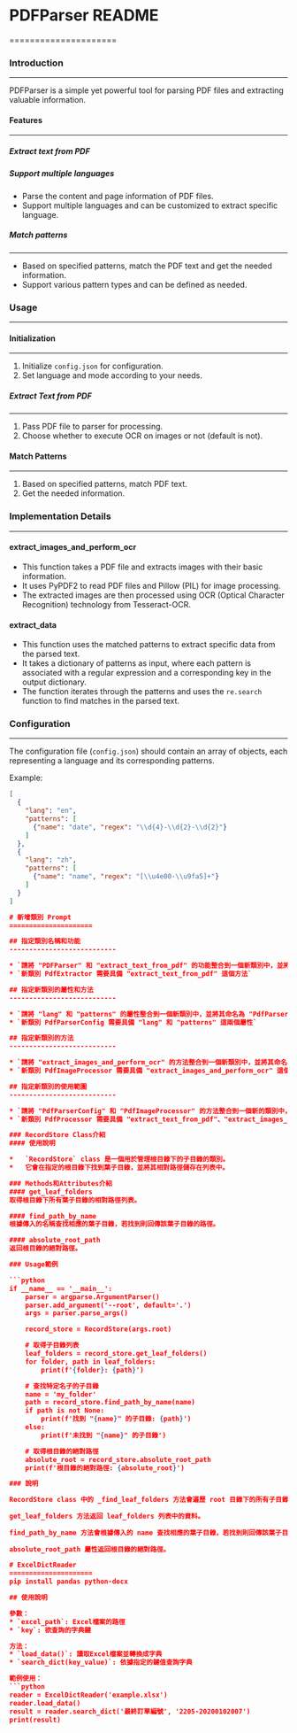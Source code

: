 # PDFParser README
=====================

### Introduction
------------------

PDFParser is a simple yet powerful tool for parsing PDF files and extracting valuable information.

#### Features
---------------

##### Extract text from PDF
##### Support multiple languages

* Parse the content and page information of PDF files.
* Support multiple languages and can be customized to extract specific language.

##### Match patterns
-------------------

* Based on specified patterns, match the PDF text and get the needed information.
* Support various pattern types and can be defined as needed.

### Usage
-------------

#### Initialization
------------------

1. Initialize `config.json` for configuration.
2. Set language and mode according to your needs.

##### Extract Text from PDF
-------------------------

1. Pass PDF file to parser for processing.
2. Choose whether to execute OCR on images or not (default is not).

#### Match Patterns
-------------------

1. Based on specified patterns, match PDF text.
2. Get the needed information.

### Implementation Details
---------------------------

#### extract_images_and_perform_ocr

* This function takes a PDF file and extracts images with their basic information.
* It uses PyPDF2 to read PDF files and Pillow (PIL) for image processing.
* The extracted images are then processed using OCR (Optical Character Recognition) technology from Tesseract-OCR.

#### extract_data

* This function uses the matched patterns to extract specific data from the parsed text.
* It takes a dictionary of patterns as input, where each pattern is associated with a regular expression and a corresponding key in the output dictionary.
* The function iterates through the patterns and uses the `re.search` function to find matches in the parsed text.

### Configuration
-----------------

The configuration file (`config.json`) should contain an array of objects, each representing a language and its corresponding patterns.

Example:
```json
[
  {
    "lang": "en",
    "patterns": [
      {"name": "date", "regex": "\\d{4}-\\d{2}-\\d{2}"}
    ]
  },
  {
    "lang": "zh",
    "patterns": [
      {"name": "name", "regex": "[\\u4e00-\\u9fa5]+"}
    ]
  }
]

# 新增類別 Prompt
=====================

## 指定類別名稱和功能
---------------------------

* `請將 "PDFParser" 和 "extract_text_from_pdf" 的功能整合到一個新類別中，並將其命名為 "PdfExtractor"`
* `新類別 PdfExtractor 需要具備 "extract_text_from_pdf" 這個方法`

## 指定新類別的屬性和方法
---------------------------

* `請將 "lang" 和 "patterns" 的屬性整合到一個新類別中，並將其命名為 "PdfParserConfig"`
* `新類別 PdfParserConfig 需要具備 "lang" 和 "patterns" 這兩個屬性`

## 指定新類別的方法
---------------------------

* `請將 "extract_images_and_perform_ocr" 的方法整合到一個新類別中，並將其命名為 "PdfImageProcessor"`
* `新類別 PdfImageProcessor 需要具備 "extract_images_and_perform_ocr" 這個方法`

## 指定新類別的使用範圍
---------------------------

* `請將 "PdfParserConfig" 和 "PdfImageProcessor" 的方法整合到一個新的類別中，並將其命名為 "PdfProcessor"`
* `新類別 PdfProcessor 需要具備 "extract_text_from_pdf"、"extract_images_and_perform_ocr" 這兩個方法`

### RecordStore Class介紹
#### 使用說明

*   `RecordStore` class 是一個用於管理根目錄下的子目錄的類別。
*   它會在指定的根目錄下找到葉子目錄，並將其相對路徑儲存在列表中。

### Methods和Attributes介紹
#### get_leaf_folders
取得根目錄下所有葉子目錄的相對路徑列表。

#### find_path_by_name
根據傳入的名稱查找相應的葉子目錄，若找到則回傳該葉子目錄的路徑。

#### absolute_root_path
返回根目錄的絕對路徑。

### Usage範例

```python
if __name__ == '__main__':
    parser = argparse.ArgumentParser()
    parser.add_argument('--root', default='.')
    args = parser.parse_args()

    record_store = RecordStore(args.root)

    # 取得子目錄列表
    leaf_folders = record_store.get_leaf_folders()
    for folder, path in leaf_folders:
        print(f'{folder}: {path}')

    # 查找特定名子的子目錄
    name = 'my_folder'
    path = record_store.find_path_by_name(name)
    if path is not None:
        print(f'找到 "{name}" 的子目錄: {path}')
    else:
        print(f'未找到 "{name}" 的子目錄')

    # 取得根目錄的絕對路徑
    absolute_root = record_store.absolute_root_path
    print(f'根目錄的絕對路徑: {absolute_root}')

### 說明

RecordStore class 中的 _find_leaf_folders 方法會遍歷 root 目錄下的所有子目錄，找出葉子目錄（不含子目錄的目錄），並儲存在 leaf_folders 列表中。
 
get_leaf_folders 方法返回 leaf_folders 列表中的資料。
 
find_path_by_name 方法會根據傳入的 name 查找相應的葉子目錄，若找到則回傳該葉子目錄的路徑。
 
absolute_root_path 屬性返回根目錄的絕對路徑。

# ExcelDictReader
=====================
pip install pandas python-docx

## 使用說明

參數：
* `excel_path`: Excel檔案的路徑
* `key`: 欲查詢的字典鍵

方法：
* `load_data()`: 讀取Excel檔案並轉換成字典
* `search_dict(key_value)`: 依據指定的鍵值查詢字典

範例使用：
```python
reader = ExcelDictReader('example.xlsx')
reader.load_data()
result = reader.search_dict('最終訂單編號', '2205-20200102007')
print(result)
